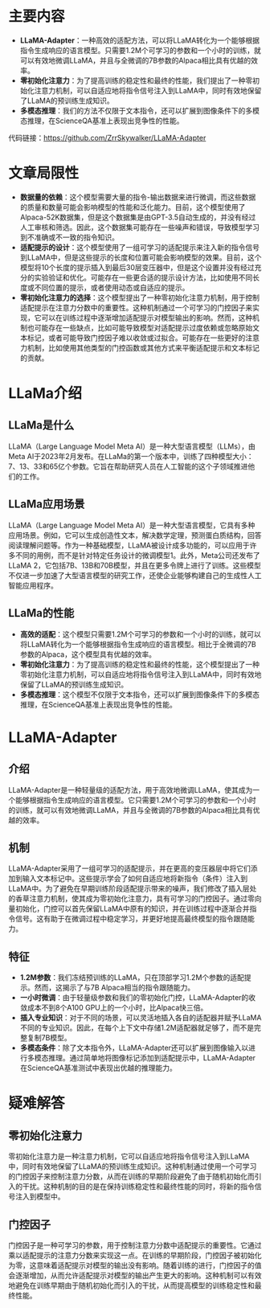 
# 主要内容

- **LLaMA-Adapter**：一种高效的适配方法，可以将LLaMA转化为一个能够根据指令生成响应的语言模型。只需要1.2M个可学习的参数和一个小时的训练，就可以有效地微调LLaMA，并且与全微调的7B参数的Alpaca相比具有优越的效率。
- **零初始化注意力**：为了提高训练的稳定性和最终的性能，我们提出了一种零初始化注意力机制，可以自适应地将指令信号注入到LLaMA中，同时有效地保留了LLaMA的预训练生成知识。
- **多模态推理**：我们的方法不仅限于文本指令，还可以扩展到图像条件下的多模态推理，在ScienceQA基准上表现出竞争性的性能。


代码链接：https://github.com/ZrrSkywalker/LLaMA-Adapter

# 文章局限性

- **数据量的依赖**：这个模型需要大量的指令-输出数据来进行微调，而这些数据的质量和数量可能会影响模型的性能和泛化能力。目前，这个模型使用了Alpaca-52K数据集，但是这个数据集是由GPT-3.5自动生成的，并没有经过人工审核和筛选。因此，这个数据集可能存在一些噪声和错误，导致模型学习到不准确或不一致的指令知识。
- **适配提示的设计**：这个模型使用了一组可学习的适配提示来注入新的指令信号到LLaMA中，但是这些提示的长度和位置可能会影响模型的效果。目前，这个模型将10个长度的提示插入到最后30层变压器中，但是这个设置并没有经过充分的实验验证和优化。可能存在一些更合适的提示设计方法，比如使用不同长度或不同位置的提示，或者使用动态或自适应的提示。
- **零初始化注意力的选择**：这个模型提出了一种零初始化注意力机制，用于控制适配提示在注意力分数中的重要性。这种机制通过一个可学习的门控因子来实现，它可以在训练过程中逐渐增加适配提示对模型输出的影响。然而，这种机制也可能存在一些缺点，比如可能导致模型对适配提示过度依赖或忽略原始文本标记，或者可能导致门控因子难以收敛或过拟合。可能存在一些更好的注意力机制，比如使用其他类型的门控函数或其他方式来平衡适配提示和文本标记的贡献。





# LLaMa介绍

## LLaMa是什么
LLaMA（Large Language Model Meta AI）是一种大型语言模型（LLMs），由Meta AI于2023年2月发布。在LLaMa的第一个版本中，训练了四种模型大小：7、13、33和65亿个参数。它旨在帮助研究人员在人工智能的这个子领域推进他们的工作。

## LLaMa应用场景
LLaMA（Large Language Model Meta AI）是一种大型语言模型，它具有多种应用场景。例如，它可以生成创造性文本，解决数学定理，预测蛋白质结构，回答阅读理解问题等。作为一种基础模型，LLaMA被设计成多功能的，可以应用于许多不同的用例，而不是针对特定任务设计的微调模型1。此外，Meta公司还发布了LLaMA 2，它包括7B、13B和70B模型，并且在更多令牌上进行了训练。这些模型不仅进一步加速了大型语言模型的研究工作，还使企业能够构建自己的生成性人工智能应用程序。

## LLaMa的性能

- **高效的适配**：这个模型只需要1.2M个可学习的参数和一个小时的训练，就可以将LLaMA转化为一个能够根据指令生成响应的语言模型。相比于全微调的7B参数的Alpaca，这个模型具有优越的效率。
- **零初始化注意力**：为了提高训练的稳定性和最终的性能，这个模型提出了一种零初始化注意力机制，可以自适应地将指令信号注入到LLaMA中，同时有效地保留了LLaMA的预训练生成知识。
- **多模态推理**：这个模型不仅限于文本指令，还可以扩展到图像条件下的多模态推理，在ScienceQA基准上表现出竞争性的性能。





# LLaMA-Adapter

## 介绍
LLaMA-Adapter是一种轻量级的适配方法，用于高效地微调LLaMA，使其成为一个能够根据指令生成响应的语言模型。它只需要1.2M个可学习的参数和一个小时的训练，就可以有效地微调LLaMA，并且与全微调的7B参数的Alpaca相比具有优越的效率。

## 机制
LLaMA-Adapter采用了一组可学习的适配提示，并在更高的变压器层中将它们添加到输入文本标记中。这些提示学会了如何自适应地将新指令（条件）注入到LLaMA中。为了避免在早期训练阶段适配提示带来的噪声，我们修改了插入层处的香草注意力机制，使其成为零初始化注意力，具有可学习的门控因子。通过零向量初始化，门控可以首先保留LLaMA中原有的知识，并在训练过程中逐渐合并指令信号。这有助于在微调过程中稳定学习，并更好地提高最终模型的指令跟随能力。

## 特征
- **1.2M参数**：我们冻结预训练的LLaMA，只在顶部学习1.2M个参数的适配提示。然而，这揭示了与7B Alpaca相当的指令跟随能力。
- **一小时微调**：由于轻量级参数和我们的零初始化门控，LLaMA-Adapter的收敛成本不到8个A100 GPU上的一个小时，比Alpaca快三倍。
- **插入专业知识**：对于不同的场景，可以灵活地插入各自的适配器并赋予LLaMA不同的专业知识。因此，在每个上下文中存储1.2M适配器就足够了，而不是完整复制7B模型。
- **多模态条件**：除了文本指令外，LLaMA-Adapter还可以扩展到图像输入以进行多模态推理。通过简单地将图像标记添加到适配提示中，LLaMA-Adapter在ScienceQA基准测试中表现出优越的推理能力。










# 疑难解答

## 零初始化注意力
零初始化注意力是一种注意力机制，它可以自适应地将指令信号注入到LLaMA中，同时有效地保留了LLaMA的预训练生成知识。这种机制通过使用一个可学习的门控因子来控制注意力分数，从而在训练的早期阶段避免了由于随机初始化而引入的干扰。这种机制的目的是在保持训练稳定性和最终性能的同时，将新的指令信号注入到模型中。

## 门控因子
门控因子是一种可学习的参数，用于控制注意力分数中适配提示的重要性。它通过乘以适配提示的注意力分数来实现这一点。在训练的早期阶段，门控因子被初始化为零，这意味着适配提示对模型的输出没有影响。随着训练的进行，门控因子的值会逐渐增加，从而允许适配提示对模型的输出产生更大的影响。这种机制可以有效地避免在训练早期由于随机初始化而引入的干扰，从而提高模型的训练稳定性和最终性能。

